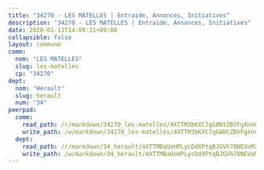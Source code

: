 ```yaml
---
title: "34270 - LES MATELLES | Entraide, Annonces, Initiatives"
description: "34270 - LES MATELLES | Entraide, Annonces, Initiatives"
date: 2020-01-11T14:09:21+09:00
collapsible: false
layout: commune
comm:
  nom: "LES MATELLES"
  slug: les-matelles
  cp: "34270"
dept:
  nom: "Hérault"
  slug: herault
  num: "34"
peerpad:
  comm:
    read_path: /r/markdown/34270_les-matelles/4XTTM3bKXC7qGANtZBVFgXnn61bkNnUC7sEpoNXcxyFyoNCuj
    write_path: /w/markdown/34270_les-matelles/4XTTM3bKXC7qGANtZBVFgXnn61bkNnUC7sEpoNXcxyFyoNCuj-K3TgTkSBcVAeWrSKjLARvomR8g6ZpSfRFhk69Sw5VhiPnFGGY213e4EZeRRMWGL1PyKyaoUVbLHEjysv4sy6n8ijm1A7QFbw2MPLKjtzmhwz51cdsGKVuo8EcfferqcK51tRUjjb
  dept:
    read_path: /r/markdown/34_herault/4XTTMBaUoHPLycDdXPtqBJGVh78NEVoMZNyf8Wnh1X5DK6Ew8
    write_path: /w/markdown/34_herault/4XTTMBaUoHPLycDdXPtqBJGVh78NEVoMZNyf8Wnh1X5DK6Ew8-K3TgTd4rzWVX1F82NgGyNepGUxhqCmodCALjxNZeEdBQWQhd1NJYx1gHMW9QBLL6sN41ALXRejLsG2VetgVferfVncrvVCz47dChJvN8ouQLRMdWs4KpxKPeRYR1nspmhzdBqF8J
---
```


